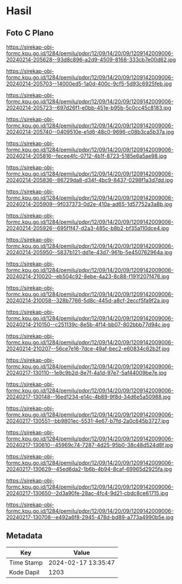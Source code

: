 # Hasil

## Foto C Plano

https://sirekap-obj-formc.kpu.go.id/1284/pemilu/pdpr/12/09/14/20/09/1209142009006-20240214-205628--93d8c896-a2d9-4509-8168-333cb7e00d62.jpg

https://sirekap-obj-formc.kpu.go.id/1284/pemilu/pdpr/12/09/14/20/09/1209142009006-20240214-205703--14000ed5-1a0d-400c-9cf5-5d93c6925feb.jpg

https://sirekap-obj-formc.kpu.go.id/1284/pemilu/pdpr/12/09/14/20/09/1209142009006-20240214-205723--697d26f1-e0bb-451e-b95b-5c0cc45c8183.jpg

https://sirekap-obj-formc.kpu.go.id/1284/pemilu/pdpr/12/09/14/20/09/1209142009006-20240214-205740--0409510e-e1d6-48c0-9696-c08b3ca5b37a.jpg

https://sirekap-obj-formc.kpu.go.id/1284/pemilu/pdpr/12/09/14/20/09/1209142009006-20240214-205816--fecee4fc-0712-4b1f-8723-5185e6a5ae98.jpg

https://sirekap-obj-formc.kpu.go.id/1284/pemilu/pdpr/12/09/14/20/09/1209142009006-20240214-205836--86729da8-d34f-4bc9-8437-0298f1a3d7dd.jpg

https://sirekap-obj-formc.kpu.go.id/1284/pemilu/pdpr/12/09/14/20/09/1209142009006-20240214-205909--9f037373-0d2e-410a-ad65-1d57752a3a8b.jpg

https://sirekap-obj-formc.kpu.go.id/1284/pemilu/pdpr/12/09/14/20/09/1209142009006-20240214-205926--695f1f47-d2a3-485c-b8b2-bf35a110dce4.jpg

https://sirekap-obj-formc.kpu.go.id/1284/pemilu/pdpr/12/09/14/20/09/1209142009006-20240214-205950--5837b121-dd1e-43d7-961b-5e450762964a.jpg

https://sirekap-obj-formc.kpu.go.id/1284/pemilu/pdpr/12/09/14/20/09/1209142009006-20240214-210020--eb504c92-8ebe-4a23-8c88-f191f207f476.jpg

https://sirekap-obj-formc.kpu.go.id/1284/pemilu/pdpr/12/09/14/20/09/1209142009006-20240214-210058--328b7766-5d8c-445d-a8cf-2eccf5fa9f2a.jpg

https://sirekap-obj-formc.kpu.go.id/1284/pemilu/pdpr/12/09/14/20/09/1209142009006-20240214-210150--c251139c-8e5b-4f14-bb07-802bbb77d94c.jpg

https://sirekap-obj-formc.kpu.go.id/1284/pemilu/pdpr/12/09/14/20/09/1209142009006-20240214-210207--56ce7e16-7dce-49af-bec2-e60834c62b2f.jpg

https://sirekap-obj-formc.kpu.go.id/1284/pemilu/pdpr/12/09/14/20/09/1209142009006-20240217-130110--1e9c9b2d-8e7f-4a1d-97e7-5af44009be7e.jpg

https://sirekap-obj-formc.kpu.go.id/1284/pemilu/pdpr/12/09/14/20/09/1209142009006-20240217-130148--16ed1234-e14c-4b89-9f8d-34d6e5a50988.jpg

https://sirekap-obj-formc.kpu.go.id/1284/pemilu/pdpr/12/09/14/20/09/1209142009006-20240217-130551--bb9801ec-5531-4e67-b7fd-2a0c645b3727.jpg

https://sirekap-obj-formc.kpu.go.id/1284/pemilu/pdpr/12/09/14/20/09/1209142009006-20240217-130610--45969c74-7287-4d25-95b0-38c48d524d8f.jpg

https://sirekap-obj-formc.kpu.go.id/1284/pemilu/pdpr/12/09/14/20/09/1209142009006-20240217-130629--45ed6da2-1b6b-4b94-8caf-69965d2925fa.jpg

https://sirekap-obj-formc.kpu.go.id/1284/pemilu/pdpr/12/09/14/20/09/1209142009006-20240217-130650--2d3a90fe-28ac-4fc4-9d21-cbdc8ce61715.jpg

https://sirekap-obj-formc.kpu.go.id/1284/pemilu/pdpr/12/09/14/20/09/1209142009006-20240217-130708--e492a6f8-2945-478d-bd89-a773a4990b5e.jpg


## Metadata

| Key        | Value               |
| ---------- | ------------------- |
| Time Stamp | 2024-02-17 13:35:47 |
| Kode Dapil | 1203                |



